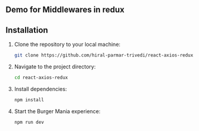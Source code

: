 ## Demo for Middlewares in redux


## Installation

1. Clone the repository to your local machine:

   ```bash
   git clone https://github.com/hiral-parmar-trivedi/react-axios-redux.git
   ```

2. Navigate to the project directory:
   ```bash
   cd react-axios-redux
   ```

3. Install dependencies:

   ```bash
   npm install
   ```

4. Start the Burger Mania experience:

   ```bash
   npm run dev
   ```